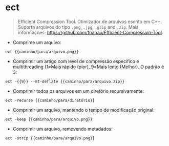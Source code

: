 # ect

> Efficient Compression Tool.
> Otimizador de arquivos escrito em C++. Suporta arquivos do tipo `.png`, `.jpg`, `.gzip` and `.zip`.
> Mais informações: <https://github.com/fhanau/Efficient-Compression-Tool>.

- Comprime um arquivo:

`ect {{caminho/para/arquivo.png}}`

- Comprimir um artigo com level de compressão específico e multithreading (1=Mais rápido (pior), 9=Mais lento (Melhor). O padrão é 3:

`ect -{{9}} --mt-deflate {{caminho/para/arquivo.zip}}`

- Comprimir todos os arquivos em um diretório recursivamente:

`ect -recurse {{caminho/para/diretório}}`

- Comprimir um arquivo, mantendo o tempo de modificação original:

`ect -keep {{caminho/para/arquivo.png}}`

- Comprimir um arquivo, removendo metadados:

`ect -strip {{caminho/para/arquivo.png}}`
